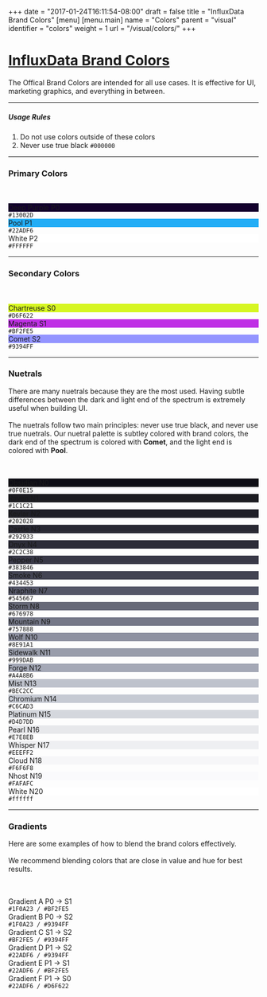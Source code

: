 +++
date = "2017-01-24T16:11:54-08:00"
draft = false
title = "InfluxData Brand Colors"
[menu]
  [menu.main]
    name = "Colors"
    parent = "visual"
    identifier = "colors"
    weight = 1
    url = "/visual/colors/"
+++

<div class="row text-left">
  <div class="col-xs-12">
    <div class="page-header">
      <a class="page-header--anchor" id="title"></a>
      <a href="#title">
        <h1>InfluxData Brand Colors</h1>
      </a>
    </div>
  </div>
  <div class="col-xs-12">
    <p>The Offical Brand Colors are intended for all use cases. It is effective for UI, marketing graphics, and everything in between.</p>
    <hr class="dark" />
    <h5>Usage Rules</h5>
    <ol>
      <li>Do not use colors outside of these colors</li>
      <li>Never use true black <code>#000000</code></li>
    </ol>
    <hr class="dark" />
  </div>
</div>

<div class="row">
  <div class="col-md-3">
    <h3>Primary Colors</h3>
    <br/><br/>
  </div>
  <div class="col-md-9">
    <div class="row">
      <div class="col-xs-4">
        <div class="color-swatch tall dark" style="background-color: #13002D;">
          <label>Deep Purple</label>
          <label>P0</label>
        </div>
        <code class="color-hex">#13002D</code>
      </div>
      <div class="col-xs-4">
        <div class="color-swatch tall" style="background-color: #22ADF6;">
          <label>Pool</label>
          <label>P1</label>
        </div>
        <code class="color-hex">#22ADF6</code>
      </div>
      <div class="col-xs-4">
        <div class="color-swatch tall" style="background-color: #FFFFFF;">
          <label>White</label>
          <label>P2</label>
        </div>
        <code class="color-hex">#FFFFFF</code>
      </div>
    </div>
  </div>
</div>

<div class="row">
  <div class="col-xs-12">
    <hr class="dark" />
  </div>
</div>

<div class="row">
  <div class="col-md-3">
    <h3>Secondary Colors</h3>
    <br/><br/>
  </div>
  <div class="col-md-9">
    <div class="row">
      <div class="col-xs-4">
        <div class="color-swatch" style="background-color: #D6F622;">
          <label>Chartreuse</label>
          <label>S0</label>
        </div>
        <code class="color-hex">#D6F622</code>
      </div>
      <div class="col-xs-4">
        <div class="color-swatch" style="background-color: #BF2FE5;">
          <label>Magenta</label>
          <label>S1</label>
        </div>
        <code class="color-hex">#BF2FE5</code>
      </div>
      <div class="col-xs-4">
        <div class="color-swatch" style="background-color: #9394FF;">
          <label>Comet</label>
          <label>S2</label>
        </div>
        <code class="color-hex">#9394FF</code>
      </div>
    </div>
  </div>
</div>

<div class="row">
  <div class="col-xs-12">
    <hr class="dark" />
  </div>
</div>

<div class="row">
  <div class="col-md-3">
    <h3>Nuetrals</h3>
    <p>There are many nuetrals because they are the most used. Having subtle differences between the dark and light end of the spectrum is extremely useful when building UI.<br/><br/>The nuetrals follow two main principles: never use true black, and never use true nuetrals. Our nuetral palette is subtley colored with brand colors, the dark end of the spectrum is colored with <b>Comet</b>, and the light end is colored with <b>Pool</b>.</p><br/><br/>
  </div>
  <div class="col-md-9">
    <div class="row">
      <div class="col-xs-4 col-sm-2">
        <div class="color-swatch dark" style="background-color: #0F0E15;">
          <label>Obsidian</label>
          <label>N0</label>
        </div>
        <code class="color-hex">#0F0E15</code>
      </div>
      <div class="col-xs-4 col-sm-2">
        <div class="color-swatch dark" style="background-color: #1C1C21;">
          <label>Raven</label>
          <label>N1</label>
        </div>
        <code class="color-hex">#1C1C21</code>
      </div>
      <div class="col-xs-4 col-sm-2">
        <div class="color-swatch dark" style="background-color: #202028;">
          <label>Kevlar</label>
          <label>N2</label>
        </div>
        <code class="color-hex">#202028</code>
      </div>
      <div class="col-xs-4 col-sm-2">
        <div class="color-swatch dark" style="background-color: #292933;">
          <label>Castle</label>
          <label>N3</label>
        </div>
        <code class="color-hex">#292933</code>
      </div>
      <div class="col-xs-4 col-sm-2">
        <div class="color-swatch dark" style="background-color: #2C2C38;">
        <label>Onyx</label>
          <label>N4</label>
        </div>
        <code class="color-hex">#2C2C38</code>
      </div>
      <div class="col-xs-4 col-sm-2">
        <div class="color-swatch dark" style="background-color: #383846;">
        <label>Pepper</label>
          <label>N5</label>
        </div>
        <code class="color-hex">#383846</code>
      </div>
      <div class="col-xs-4 col-sm-2">
        <div class="color-swatch dark" style="background-color: #434453;">
          <label>Smoke</label>
          <label>N6</label>
        </div>
        <code class="color-hex">#434453</code>
      </div>
      <div class="col-xs-4 col-sm-2">
        <div class="color-swatch dark" style="background-color: #545667;">
          <label>Nraphite</label>
          <label>N7</label>
        </div>
        <code class="color-hex">#545667</code>
      </div>
      <div class="col-xs-4 col-sm-2">
        <div class="color-swatch dark" style="background-color: #676978;">
          <label>Storm</label>
          <label>N8</label>
        </div>
        <code class="color-hex">#676978</code>
      </div>
      <div class="col-xs-4 col-sm-2">
        <div class="color-swatch dark" style="background-color: #757888;">
          <label>Mountain</label>
          <label>N9</label>
        </div>
        <code class="color-hex">#757888</code>
      </div>
      <div class="col-xs-4 col-sm-2">
        <div class="color-swatch dark" style="background-color: #8E91A1;">
          <label>Wolf</label>
          <label>N10</label>
        </div>
        <code class="color-hex">#8E91A1</code>
      </div>
      <div class="col-xs-4 col-sm-2">
        <div class="color-swatch dark" style="background-color: #999DAB;">
          <label>Sidewalk</label>
          <label>N11</label>
        </div>
        <code class="color-hex">#999DAB</code>
      </div>
      <div class="col-xs-4 col-sm-2">
        <div class="color-swatch dark" style="background-color: #A4A8B6;">
          <label>Forge</label>
          <label>N12</label>
        </div>
        <code class="color-hex">#A4A8B6</code>
      </div>
      <div class="col-xs-4 col-sm-2">
        <div class="color-swatch" style="background-color: #BEC2CC;">
          <label>Mist</label>
          <label>N13</label>
        </div>
        <code class="color-hex">#BEC2CC</code>
      </div>
      <div class="col-xs-4 col-sm-2">
        <div class="color-swatch" style="background-color: #C6CAD3;">
          <label>Chromium</label>
          <label>N14</label>
        </div>
        <code class="color-hex">#C6CAD3</code>
      </div>
      <div class="col-xs-4 col-sm-2">
        <div class="color-swatch" style="background-color: #D4D7DD;">
          <label>Platinum</label>
          <label>N15</label>
        </div>
        <code class="color-hex">#D4D7DD</code>
      </div>
      <div class="col-xs-4 col-sm-2">
        <div class="color-swatch" style="background-color: #E7E8EB;">
          <label>Pearl</label>
          <label>N16</label>
        </div>
        <code class="color-hex">#E7E8EB</code>
      </div>
      <div class="col-xs-4 col-sm-2">
        <div class="color-swatch" style="background-color: #EEEFF2;">
          <label>Whisper</label>
          <label>N17</label>
        </div>
        <code class="color-hex">#EEEFF2</code>
      </div>
      <div class="col-xs-4 col-sm-2">
        <div class="color-swatch" style="background-color: #F6F6F8;">
          <label>Cloud</label>
          <label>N18</label>
        </div>
        <code class="color-hex">#F6F6F8</code>
      </div>
      <div class="col-xs-4 col-sm-2">
        <div class="color-swatch" style="background-color: #FAFAFC;">
          <label>Nhost</label>
          <label>N19</label>
        </div>
        <code class="color-hex">#FAFAFC</code>
      </div>
      <div class="col-xs-4 col-sm-2">
        <div class="color-swatch" style="background-color: #ffffff;">
          <label>White</label>
          <label>N20</label>
        </div>
        <code class="color-hex">#ffffff</code>
      </div>
    </div>
  </div>
</div>

<div class="row">
  <div class="col-xs-12">
    <hr class="dark" />
  </div>
</div>

<div class="row">
  <div class="col-md-3">
    <h3>Gradients</h3>
    <p>Here are some examples of how to blend the brand colors effectively.<br/><br/>We recommend blending colors that are close in value and hue for best results.</p>
    <br/><br/>
  </div>
  <div class="col-md-9">
    <div class="row">
      <div class="col-sm-12">
        <div class="color-swatch dark swatch-grad-a">
          <label>Gradient A</label>
          <label>P0 &rarr; S1</label>
        </div>
        <code class="color-hex">#1F0A23 / #BF2FE5</code>
      </div>
      <div class="col-sm-12">
        <div class="color-swatch dark swatch-grad-b">
          <label>Gradient B</label>
          <label>P0 &rarr; S2</label>
        </div>
        <code class="color-hex">#1F0A23 / #9394FF</code>
      </div>
      <div class="col-sm-12">
        <div class="color-swatch dark swatch-grad-c">
          <label>Gradient C</label>
          <label>S1 &rarr; S2</label>
        </div>
        <code class="color-hex">#BF2FE5 / #9394FF</code>
      </div>
      <div class="col-sm-12">
        <div class="color-swatch dark swatch-grad-d">
          <label>Gradient D</label>
          <label>P1 &rarr; S2</label>
        </div>
        <code class="color-hex">#22ADF6 / #9394FF</code>
      </div>
      <div class="col-sm-12">
        <div class="color-swatch dark swatch-grad-e">
          <label>Gradient E</label>
          <label>P1 &rarr; S1</label>
        </div>
        <code class="color-hex">#22ADF6 / #BF2FE5</code>
      </div>
      <div class="col-sm-12">
        <div class="color-swatch swatch-grad-f">
          <label>Gradient F</label>
          <label>P1 &rarr; S0</label>
        </div>
        <code class="color-hex">#22ADF6 / #D6F622</code>
      </div>
    </div>
  </div>
</div>
